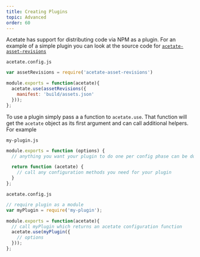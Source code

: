 ```yaml
---
title: Creating Plugins
topic: Advanced
order: 60
---
```


Acetate has support for distributing code via NPM as a plugin. For an example of a simple plugin you can look at the source code for [`acetate-asset-revisions`](https://github.com/patrickarlt/acetate-asset-revisions/blob/master/index.js)

<code class="filename">acetate.config.js</code>

```js
var assetRevisions = require('acetate-asset-revisions')

module.exports = function(acetate){
  acetate.use(assetRevisions({
    manifest: 'build/assets.json'
  }));
};
```

To use a plugin simply pass a a function to `acetate.use`. That function will get the `acetate` object as its first argument and can call additional helpers. For example

<code class="filename">my-plugin.js</code>

```js
module.exports = function (options) {
  // anything you want your plugin to do one per config phase can be done here

  return function (acetate) {
    // call any configuration methods you need for your plugin
  }
};
```

<code class="filename">acetate.config.js</code>

```js
// require plugin as a module
var myPlugin = require('my-plugin');

module.exports = function(acetate){
  // call myPlugin which returns an acetate configuration function
  acetate.use(myPlugin({
    // options
  }));
};
```